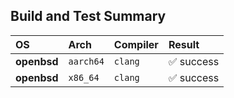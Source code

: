 ## Build and Test Summary
| OS | Arch | Compiler | Result |
|:---|:---|:---|:---|
| **openbsd** | `aarch64` | `clang` | ✅ success |
| **openbsd** | `x86_64` | `clang` | ✅ success |
